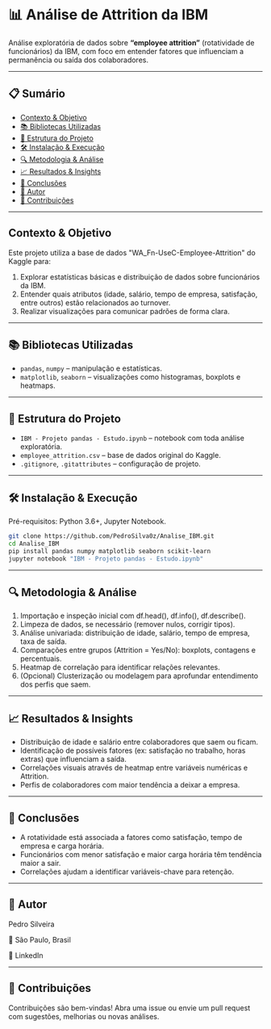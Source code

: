 # 📊 Análise de Attrition da IBM

Análise exploratória de dados sobre **“employee attrition”** (rotatividade de funcionários) da IBM, com foco em entender fatores que influenciam a permanência ou saída dos colaboradores.

---

## 📋 Sumário

- [Contexto & Objetivo](#contexto--objetivo)  
- [📚 Bibliotecas Utilizadas](#bibliotecas-utilizadas)  
- [📂 Estrutura do Projeto](#estrutura-do-projeto)  
- [🛠️ Instalação & Execução](#instalação--execução)  
- [🔍 Metodologia & Análise](#metodologia--análise)  
- [📈 Resultados & Insights](#resultados--insights)  
- [🧠 Conclusões](#conclusões)  
- [👤 Autor](#autor)  
- [🤝 Contribuições](#contribuições)  

---

## Contexto & Objetivo

Este projeto utiliza a base de dados "WA_Fn-UseC-Employee-Attrition" do Kaggle para:

1. Explorar estatísticas básicas e distribuição de dados sobre funcionários da IBM.  
2. Entender quais atributos (idade, salário, tempo de empresa, satisfação, entre outros) estão relacionados ao turnover.  
3. Realizar visualizações para comunicar padrões de forma clara.

---

## 📚 Bibliotecas Utilizadas

- `pandas`, `numpy` – manipulação e estatísticas.  
- `matplotlib`, `seaborn` – visualizações como histogramas, boxplots e heatmaps.  

---

## 📂 Estrutura do Projeto

- `IBM - Projeto pandas - Estudo.ipynb` – notebook com toda análise exploratória.  
- `employee_attrition.csv` – base de dados original do Kaggle.  
- `.gitignore`, `.gitattributes` – configuração de projeto.

---

## 🛠️ Instalação & Execução

Pré-requisitos: Python 3.6+, Jupyter Notebook.

```bash
git clone https://github.com/PedroSilva0z/Analise_IBM.git
cd Analise_IBM
pip install pandas numpy matplotlib seaborn scikit-learn
jupyter notebook "IBM - Projeto pandas - Estudo.ipynb"
```
---

## 🔍 Metodologia & Análise

  1. Importação e inspeção inicial com df.head(), df.info(), df.describe().
  2. Limpeza de dados, se necessário (remover nulos, corrigir tipos).
  3. Análise univariada: distribuição de idade, salário, tempo de empresa, taxa de saída.
  4. Comparações entre grupos (Attrition = Yes/No): boxplots, contagens e percentuais.
  5. Heatmap de correlação para identificar relações relevantes.
  6. (Opcional) Clusterização ou modelagem para aprofundar entendimento dos perfis que saem.

---

## 📈 Resultados & Insights

- Distribuição de idade e salário entre colaboradores que saem ou ficam.
- Identificação de possíveis fatores (ex: satisfação no trabalho, horas extras) que influenciam a saída.
- Correlações visuais através de heatmap entre variáveis numéricas e Attrition.
- Perfis de colaboradores com maior tendência a deixar a empresa.

---

## 🧠 Conclusões

- A rotatividade está associada a fatores como satisfação, tempo de empresa e carga horária.
- Funcionários com menor satisfação e maior carga horária têm tendência maior a sair.
- Correlações ajudam a identificar variáveis-chave para retenção.

--- 

## 👤 Autor

Pedro Silveira

📍 São Paulo, Brasil

🔗 LinkedIn

--- 

## 🤝 Contribuições
Contribuições são bem-vindas!
Abra uma issue ou envie um pull request com sugestões, melhorias ou novas análises.
